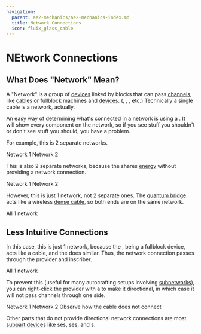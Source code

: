 ```yaml
---
navigation:
  parent: ae2-mechanics/ae2-mechanics-index.md
  title: Network Connections
  icon: fluix_glass_cable
---
```


# NEtwork Connections

## What Does "Network" Mean?

A "Network" is a group of [devices](../ae2-mechanics/devices.md) linked by blocks that can pass [channels](../ae2-mechanics/channels.md),
like [cables](../items-blocks-machines/cables.md) or fullblock machines and [devices](../ae2-mechanics/devices.md). 
(<ItemLink id="charger" />, <ItemLink id="interface" />, <ItemLink id="drive" />, etc.)
Technically a single cable is a network, actually.

An easy way of determining what's connected in a network is using a <ItemLink id="network_tool" />. It will show every
component on the network, so if you see stuff you shouldn't or don't see stuff you should, you have a problem.

For example, this is 2 separate networks.

<GameScene zoom="6">
  <ImportStructure src="../assets/assemblies/2_networks_1.snbt" />

  <BoxAnnotation color="#915dcd" x1="0" x2="1" y1="0" y2="2" z1="0" z2="2">
        Network 1
  </BoxAnnotation>

<BoxAnnotation color="#915dcd" x1="2" x2="3" y1="0" y2="2" z1="0" z2="2">
        Network 2
  </BoxAnnotation>

  <IsometricCamera yaw="195" pitch="30" />
</GameScene>

This is also 2 separate networks, because the <ItemLink id="quartz_fiber" /> shares [energy](../ae2-mechanics/energy.md)
without providing a network connection.

<GameScene zoom="6">
  <ImportStructure src="../assets/assemblies/2_networks_2.snbt" />

  <BoxAnnotation color="#915dcd" x1="0" x2="1" y1="0" y2="2" z1="0" z2="2">
        Network 1
  </BoxAnnotation>

  <BoxAnnotation color="#915dcd" x1="1.3" x2="3" y1="0" y2="2" z1="0" z2="2">
        Network 2
  </BoxAnnotation>

  <IsometricCamera yaw="195" pitch="30" />
</GameScene>

However, this is just 1 network, not 2 separate ones. The [quantum bridge](../items-blocks-machines/quantum_bridge.md) acts like
a wireless [dense cable](../items-blocks-machines/cables.md#dense-cable), so both ends are on the same network.

<GameScene zoom="4">
  <ImportStructure src="../assets/assemblies/actually_1_network.snbt" />

  <BoxAnnotation color="#915dcd" x1="0" x2="7" y1="0" y2="3" z1="0" z2="3">
        All 1 network
  </BoxAnnotation>

  <IsometricCamera yaw="195" pitch="30" />
</GameScene>

## Less Intuitive Connections

In this case, this is just 1 network, because the <ItemLink id="pattern_provider" />, being a fullblock device, acts like
a cable, and the <ItemLink id="inscriber" /> does similar. Thus, the network connection passes through
the provider and inscriber.

<GameScene zoom="6">
  <ImportStructure src="../assets/assemblies/pattern_provider_network_connection_1.snbt" />

  <BoxAnnotation color="#915dcd" x1="0" x2="4" y1="0" y2="2" z1="0" z2="2">
        All 1 network
  </BoxAnnotation>

  <IsometricCamera yaw="195" pitch="30" />
</GameScene>

To prevent this (useful for many autocrafting setups involving [subnetworks](../ae2-mechanics/subnetworks.md)),
you can right-click the provider with a <ItemLink id="certus_quartz_wrench" /> to make it directional, in which case it will
not pass channels through one side.

<Row gap="40">
<GameScene zoom="6">
  <ImportStructure src="../assets/assemblies/pattern_provider_network_connection_2.snbt" />

  <BoxAnnotation color="#915dcd" x1="0" x2="2" y1="0" y2="2" z1="0" z2="2">
        Network 1
  </BoxAnnotation>

  <BoxAnnotation color="#915dcd" x1="2" x2="4" y1="0" y2="2" z1="0" z2="2">
        Network 2
  </BoxAnnotation>

  <IsometricCamera yaw="195" pitch="30" />
</GameScene>

<GameScene zoom="6">
  <ImportStructure src="../assets/assemblies/pattern_provider_directional_connection.snbt" />

  <BoxAnnotation color="#ee3333" x1="1" x2="1.3" y1=".3" y2=".7" z1=".3" z2=".7">
        Observe how the cable does not connect
  </BoxAnnotation>

  <IsometricCamera yaw="255" pitch="30" />
</GameScene>
</Row>

Other parts that do not provide directional network connections are most [subpart](../ae2-mechanics/cable-subparts.md)
[devices](../ae2-mechanics/devices.md) like <ItemLink id="import_bus" />ses, <ItemLink id="storage_bus" />ses, and
<ItemLink id="cable_interface" />s.

<GameScene zoom="6">
  <ImportStructure src="../assets/assemblies/subpart_no_connection.snbt" />
  <IsometricCamera yaw="195" pitch="30" />
</GameScene>